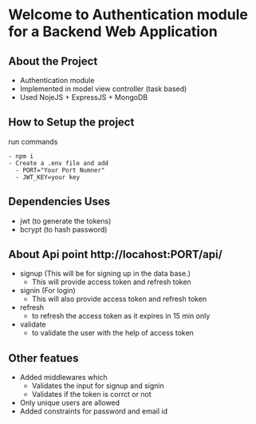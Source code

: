 # Welcome to Authentication module for a Backend Web Application

## About the Project 
  - Authentication module 
  - Implemented in model view controller (task based)
  - Used NojeJS + ExpressJS + MongoDB

## How to Setup the project 
  run commands
  ```
  - npm i
  - Create a .env file and add
    - PORT="Your Port Numner"
    - JWT_KEY=your key
  ```
## Dependencies Uses
  - jwt (to generate the tokens)
  - bcrypt (to hash password)

## About Api point http://locahost:PORT/api/
  - signup (This will be for signing up in the data base.)
    - This will provide access token and refresh token 
  - signin  (For login)  
    - This will also provide access token and refresh token
  - refresh
    - to refresh the access token as it expires in 15 min only
  - validate
    - to validate the user with the help of access token

##  Other featues 
  - Added middlewares which 
    - Validates the input for signup and signin
    - Validates if the token is corrct or not 
  - Only unique users are allowed 
  - Added constraints for password and email id